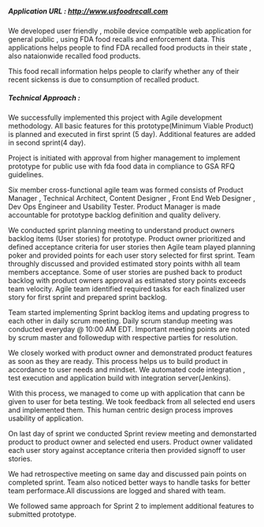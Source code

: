 ##### Application URL : http://www.usfoodrecall.com

We developed user friendly , mobile device compatible web application for general public , using FDA food recalls and enforcement data.
This applications helps people to find FDA recalled food products in their state , also nataionwide recalled food products.

This food recall information helps people to clarify whether any of their recent sickenss is due to consumption of recalled product.

##### Technical Approach :

We successfully implemented this project with Agile development methodology. All basic features for this prototype(Minimum Viable Product)
is planned and executed in first sprint (5 day). Additional features are added in second sprint(4 day).

Project is initiated with approval from higher management to implement prototype for public use with fda food data in compliance 
to GSA RFQ guidelines.

Six member cross-functional agile team was formed consists of Product Manager , Technical Architect, 
Content Designer , Front End Web Designer , Dev Ops Engineer and Usability Tester. Product Manager is made 
accountable for prototype backlog definition and quality delivery.

We conducted sprint planning meeting to understand product owners backlog items (User stories) for prototype. Product owner prioritized
and defined acceptance criteria for user stories then Agile team played planning poker and provided points for each user story selected for first sprint. 
Team throughly discussed and provided estimated story points withh all team members acceptance. Some of user stories are pushed back to product backlog 
with product owners approval as estimated story points exceeds team velocity.
Agile team identified required tasks for each finalized user story for first sprint and prepared sprint backlog.

Team started implementing Sprint backlog items and updating progress to each other in daily scrum meeting. Daily scrum standup meeting was
conducted everyday @ 10:00 AM EDT. Important meeting points are noted by scrum master and followedup with respective parties for resolution.

We closely worked with product owner and demonstrated product features as soon as they are ready. This process helps us to build
product in accordance to user needs and mindset. We automated code integration , test execution and application 
build with integration server(Jenkins).

With this process, we managed to come up with application that cann be given to user for beta testing. We took feedback from all selected end users
and implemented them. This human centric design process improves usability of application.

On last day of sprint we conducted Sprint review meeting and demonstarted product to product owner and selected end users. Product owner
validated each user story against acceptance criteria then provided signoff to user stories. 

We had retrospective meeting on same day and discussed pain points on completed sprint.
Team also noticed better ways to handle tasks for better team performace.All discussions are logged and shared with team.


We followed same approach for Sprint 2 to implement additional features to submitted prototype.